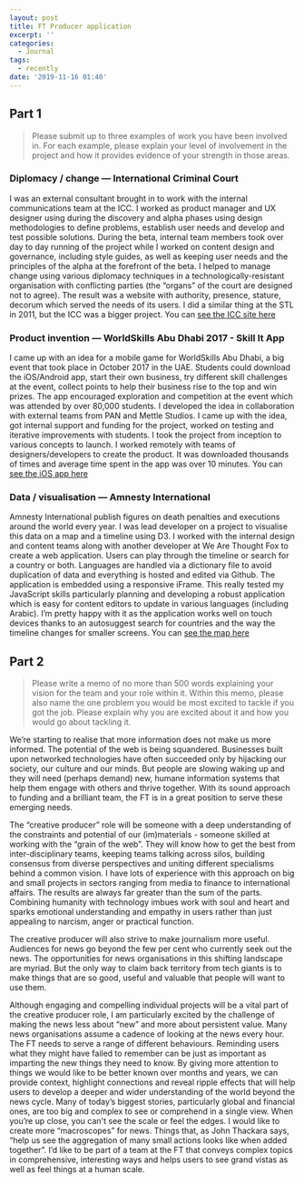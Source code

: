 ```yaml
---
layout: post
title: FT Producer application
excerpt: ''
categories:
  - Journal
tags:
  - recently
date: '2019-11-16 01:40'
---
```


## Part 1

> Please submit up to three examples of work you have been involved in. For each example, please explain your level of involvement in the project and how it provides evidence of your strength in those areas.

### Diplomacy / change — International Criminal Court
I was an external consultant brought in to work with the internal communications team at the ICC. I worked as product manager and UX designer using during the discovery and alpha phases using design methodologies to define problems, establish user needs and develop and test possible solutions. During the beta, internal team members took over day to day running of the project while I worked on content design and governance, including style guides, as well as keeping user needs and the principles of the alpha at the forefront of the beta. I helped to manage change using various diplomacy techniques in a technologically-resistant organisation with conflicting parties (the “organs” of the court are designed not to agree). The result was a website with authority, presence, stature, decorum which served the needs of its users. I did a similar thing at the STL in 2011, but the ICC was a bigger project. You can [see the ICC site here](https://www.icc-cpi.int)

### Product invention — WorldSkills Abu Dhabi 2017 - Skill It App
I came up with an idea for a mobile game for WorldSkills Abu Dhabi, a big event that took place in October 2017 in the UAE. Students could download the iOS/Android app, start their own business, try different skill challenges at the event, collect points to help their business rise to the top and win prizes. The app encouraged exploration and competition at the event which was attended by over 80,000 students. I developed the idea in collaboration with external teams from PAN and Mettle Studios. I came up with the idea, got internal support and funding for the project, worked on testing and iterative improvements with students. I took the project from inception to various concepts to launch. I worked remotely with teams of designers/developers to create the product. It was downloaded thousands of times and average time spent in the app was over 10 minutes. You can [see the iOS app here](https://itunes.apple.com/gb/app/skill-it-worldskills/id1287564305?mt=8)

### Data / visualisation — Amnesty International
Amnesty International publish figures on death penalties and executions around the world every year. I was lead developer on a project to visualise this data on a map and a timeline using D3. I worked with the internal design and content teams along with another developer at We Are Thought Fox to create a web application. Users can play through the timeline or search for a country or both. Languages are handled via a dictionary file to avoid duplication of data and everything is hosted and edited via Github. The application is embedded using a responsive iFrame. This really tested my JavaScript skills particularly planning and developing a robust application which is easy for content editors to update in various languages (including Arabic). I’m pretty happy with it as the application works well on touch devices thanks to an autosuggest search for countries and the way the timeline changes for smaller screens. You can [see the map here](https://www.amnesty.org/en/what-we-do/death-penalty/)

## Part 2

> Please write a memo of no more than 500 words explaining your vision for the team and your role within it. Within this memo, please also name the one problem you would be most excited to tackle if you got the job. Please explain why you are excited about it and how you would go about tackling it.

We’re starting to realise that more information does not make us more informed. The potential of the web is being squandered. Businesses built upon networked technologies have often succeeded only by hijacking our society, our culture and our minds. But people are slowing waking up and they will need (perhaps demand) new, humane information systems that help them engage with others and thrive together. With its sound approach to funding and a brilliant team, the FT is in a great position to serve these emerging needs.

The “creative producer” role will be someone with a deep understanding of the constraints and potential of our (im)materials - someone skilled at working with the “grain of the web”. They will know how to get the best from inter-disciplinary teams, keeping teams talking across silos, building consensus from diverse perspectives and uniting different specialisms behind a common vision. I have lots of experience with this approach on big and small projects in sectors ranging from media to finance to international affairs. The results are always far greater than the sum of the parts. Combining humanity with technology imbues work with soul and heart and sparks emotional understanding and empathy in users rather than just appealing to narcism, anger or practical function.

The creative producer will also strive to make journalism more useful. Audiences for news go beyond the few per cent who currently seek out the news. The opportunities for news organisations in this shifting landscape are myriad. But the only way to claim back territory from tech giants is to make things that are so good, useful and valuable that people will want to use them.

Although engaging and compelling individual projects will be a vital part of the creative producer role, I am particularly excited by the challenge of making the news less about “new” and more about persistent value. Many news organisations assume a cadence of looking at the news every hour. The FT needs to serve a range of different behaviours. Reminding users what they might have failed to remember can be just as important as imparting the new things they need to know. By giving more attention to things we would like to be better known over months and years, we can provide context, highlight connections and reveal ripple effects that will help users to develop a deeper and wider understanding of the world beyond the news cycle.
Many of today’s biggest stories, particularly global and financial ones, are too big and complex to see or comprehend in a single view. When you’re up close, you can't see the scale or feel the edges. I would like to create more “macroscopes” for news. Things that, as John Thackara says, “help us see the aggregation of many small actions looks like when added together”. I’d like to be part of a team at the FT that conveys complex topics in comprehensive, interesting ways and helps users to see grand vistas as well as feel things at a human scale.
